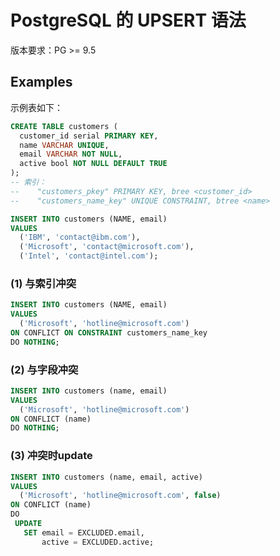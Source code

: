 # PostgreSQL 的 UPSERT 语法

版本要求：PG >= 9.5

## Examples

示例表如下：

```sql
CREATE TABLE customers (
  customer_id serial PRIMARY KEY,
  name VARCHAR UNIQUE,
  email VARCHAR NOT NULL,
  active bool NOT NULL DEFAULT TRUE
);
-- 索引：
--    "customers_pkey" PRIMARY KEY, bree <customer_id>
--    "customers_name_key" UNIQUE CONSTRAINT, btree <name>

INSERT INTO customers (NAME, email)
VALUES
  ('IBM', 'contact@ibm.com'),
  ('Microsoft', 'contact@microsoft.com'),
  ('Intel', 'contact@intel.com');
```

### (1) 与索引冲突

```sql
INSERT INTO customers (NAME, email)
VALUES
  ('Microsoft', 'hotline@microsoft.com')
ON CONFLICT ON CONSTRAINT customers_name_key
DO NOTHING;
```

### (2) 与字段冲突

```sql
INSERT INTO customers (name, email)
VALUES
  ('Microsoft', 'hotline@microsoft.com')
ON CONFLICT (name)
DO NOTHING;
```

### (3) 冲突时update

```sql
INSERT INTO customers (name, email, active)
VALUES
  ('Microsoft', 'hotline@microsoft.com', false)
ON CONFLICT (name)
DO
 UPDATE
   SET email = EXCLUDED.email,
       active = EXCLUDED.active;
```
